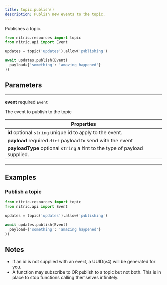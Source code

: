 ```yaml
---
title: topic.publish()
description: Publish new events to the topic.
---
```


Publishes a topic.

```python
from nitric.resources import topic
from nitric.api import Event

updates = topic('updates').allow('publishing')

await updates.publish(Event(
  payload={'something': 'amazing happened'}
))
```

## Parameters

---

**event** required `Event`

The event to publish to the topic

| Properties                                                                |
| ------------------------------------------------------------------------- |
| **id** optional `string` unique id to apply to the event.                 |
| **payload** required `dict` payload to send with the event.               |
| **payloadType** optional `string` a hint to the type of payload supplied. |

---

## Examples

### Publish a topic

```python
from nitric.resources import topic
from nitric.api import Event

updates = topic('updates').allow('publishing')

await updates.publish(Event(
  payload={'something': 'amazing happened'}
))
```

## Notes

- If an id is not supplied with an event, a UUID(v4) will be generated for you.
- A function may subscribe to OR publish to a topic but not both. This is in place to stop functions calling themselves infinitely.
